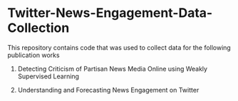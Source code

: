 # Twitter-News-Engagement-Data-Collection

This repository contains code that was used to collect data for the following publication works

1. Detecting Criticism of Partisan News Media Online using Weakly Supervised Learning
   
2. Understanding and Forecasting News Engagement on Twitter


